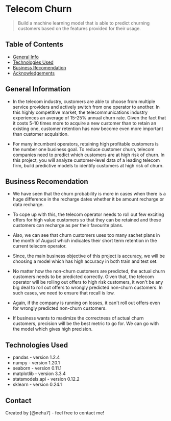 # Telecom Churn
> Build a machine learning model that is able to predict churning customers based on the features provided for their usage.

## Table of Contents
* [General Info](#general-information)
* [Technologies Used](#technologies-used)
* [Business Recomendation](#Business-recomendation)
* [Acknowledgements](#acknowledgements)

## General Information
- In the telecom industry, customers are able to choose from multiple service providers and actively switch from one operator to another. In this highly competitive market, the telecommunications industry experiences an average of 15-25% annual churn rate. Given the fact that it costs 5-10 times more to acquire a new customer than to retain an existing one, customer retention has now become even more important than customer acquisition.

- For many incumbent operators, retaining high profitable customers is the number one business
goal. To reduce customer churn, telecom companies need to predict which customers are at high risk of churn. In this project, you will analyze customer-level data of a leading telecom firm, build predictive models to identify customers at high risk of churn.

## Business Recomendation
- We have seen that the churn probability is more in cases when there is a huge difference in the recharge dates whether it be amount recharge or data recharge.

- To cope up with this, the telecom operator needs to roll out few exciting offers for high value customers so that they can be retained and these customers can recharge as per their favourite plans.

- Also, we can see that churn customers uses too many sachet plans in the month of August which indicates their short term retention in the current telecom operator.

- Since, the main business objective of this project is accuracy, we will be choosing a model which has high accuracy in both train and test set.

- No matter how the non-churn customers are predicted, the actual churn customers needs to be predicted correctly. Given that, the telecom operator will be rolling out offers to high risk customers, it won't be any big deal to roll out offers to wrongly predicted non-churn customers. In such cases, we need to ensure that recall is low.

- Again, if the company is running on losses, it can't roll out offers even for wrongly predicted non-churn customers.

- If business wants to maximize the correctness of actual churn customers, precision will be the best metric to go for. We can go with the model which gives high precision.

## Technologies Used
- pandas - version 1.2.4
- numpy - version 1.20.1
- seaborn - version 0.11.1
- matplotlib - version 3.3.4
- statsmodels.api - version 0.12.2
- sklearn - version 0.24.1

## Contact
Created by [@nehu7] - feel free to contact me!


